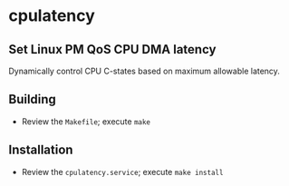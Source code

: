# cpulatency

## Set Linux PM QoS CPU DMA latency

Dynamically control CPU C-states based on maximum allowable latency.

## Building

* Review the `Makefile`; execute `make`

## Installation

* Review the `cpulatency.service`; execute `make install`
